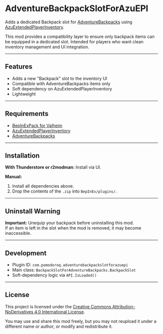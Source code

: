 # AdventureBackpackSlotForAzuEPI

Adds a dedicated Backpack slot for [AdventureBackpacks](https://thunderstore.io/c/valheim/p/Vapok/AdventureBackpacks/) using [AzuExtendedPlayerInventory](https://valheim.thunderstore.io/package/Azumatt/AzuExtendedPlayerInventory/).

This mod provides a compatibility layer to ensure only backpack items can be equipped in a dedicated slot. Intended for players who want clean inventory management and UI integration.

---

## Features

- Adds a new "Backpack" slot to the inventory UI
- Compatible with AdventureBackpacks items only
- Soft dependency on AzuExtendedPlayerInventory
- Lightweight

---

## Requirements

- [BepInExPack for Valheim](https://valheim.thunderstore.io/package/denikson/BepInExPack_Valheim/)
- [AzuExtendedPlayerInventory](https://valheim.thunderstore.io/package/Azumatt/AzuExtendedPlayerInventory/)
- [AdventureBackpacks](https://thunderstore.io/c/valheim/p/Vapok/AdventureBackpacks/)

---

## Installation

**With Thunderstore or r2modman:**
Install via UI.

**Manual:**
1. Install all dependencies above.
2. Drop the contents of the `.zip` into `BepInEx/plugins/`.

---

## Uninstall Warning

**Important:** Unequip your backpack before uninstalling this mod.  
If an item is left in the slot when the mod is removed, it may become inaccessible.

---

## Development

- Plugin ID: `com.pomodoroq.adventurebackpackslotforazuepi`
- Main class: `BackpackSlotForAdventureBackpacks.BackpackSlot`
- Soft-dependency logic via `API.IsLoaded()`

---

## License

This project is licensed under the [Creative Commons Attribution-NoDerivatives 4.0 International License](https://creativecommons.org/licenses/by-nd/4.0/).

You may use and share this mod freely, but you may not reupload it under a different name or author, or modify and redistribute it.

